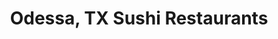 ---
layout: city
title: Odessa, TX Sushi Restaurants
permalink: /texas/odessa/
stateAbbr: TX
stateName: Texas
cityName: Odessa

---